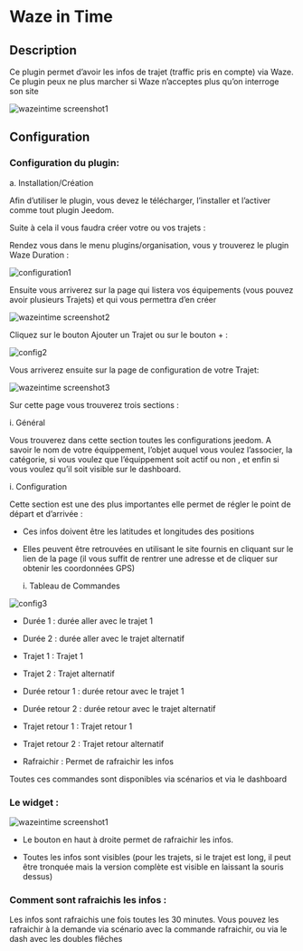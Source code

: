 Waze in Time 
============

Description 
-----------

Ce plugin permet d’avoir les infos de trajet (traffic pris en compte)
via Waze. Ce plugin peux ne plus marcher si Waze n’acceptes plus qu’on
interroge son site

![wazeintime screenshot1](./images/wazeintime_screenshot1.jpg)

Configuration 
-------------

### Configuration du plugin: 

a.  Installation/Création

Afin d’utiliser le plugin, vous devez le télécharger, l’installer et
l’activer comme tout plugin Jeedom.

Suite à cela il vous faudra créer votre ou vos trajets :

Rendez vous dans le menu plugins/organisation, vous y trouverez le
plugin Waze Duration :

![configuration1](./images/configuration1.jpg)

Ensuite vous arriverez sur la page qui listera vos équipements (vous
pouvez avoir plusieurs Trajets) et qui vous permettra d’en créer

![wazeintime screenshot2](./images/wazeintime_screenshot2.jpg)

Cliquez sur le bouton Ajouter un Trajet ou sur le bouton + :

![config2](./images/config2.jpg)

Vous arriverez ensuite sur la page de configuration de votre Trajet:

![wazeintime screenshot3](./images/wazeintime_screenshot3.jpg)

Sur cette page vous trouverez trois sections :

i.  Général

Vous trouverez dans cette section toutes les configurations jeedom. A
savoir le nom de votre équippement, l’objet auquel vous voulez
l’associer, la catégorie, si vous voulez que l’équippement soit actif ou
non , et enfin si vous voulez qu’il soit visible sur le dashboard.

i.  Configuration

Cette section est une des plus importantes elle permet de régler le
point de départ et d’arrivée :

-   Ces infos doivent être les latitudes et longitudes des positions

-   Elles peuvent être retrouvées en utilisant le site fournis en
    cliquant sur le lien de la page (il vous suffit de rentrer une
    adresse et de cliquer sur obtenir les coordonnées GPS)

    i.  Tableau de Commandes

![config3](./images/config3.jpg)

-   Durée 1 : durée aller avec le trajet 1

-   Durée 2 : durée aller avec le trajet alternatif

-   Trajet 1 : Trajet 1

-   Trajet 2 : Trajet alternatif

-   Durée retour 1 : durée retour avec le trajet 1

-   Durée retour 2 : durée retour avec le trajet alternatif

-   Trajet retour 1 : Trajet retour 1

-   Trajet retour 2 : Trajet retour alternatif

-   Rafraichir : Permet de rafraichir les infos

Toutes ces commandes sont disponibles via scénarios et via le dashboard

### Le widget : 

![wazeintime screenshot1](./images/wazeintime_screenshot1.jpg)

-   Le bouton en haut à droite permet de rafraichir les infos.

-   Toutes les infos sont visibles (pour les trajets, si le trajet est
    long, il peut être tronquée mais la version complète est visible en
    laissant la souris dessus)

### Comment sont rafraichis les infos : 

Les infos sont rafraichis une fois toutes les 30 minutes. Vous pouvez
les rafraichir à la demande via scénario avec la commande rafraichir, ou
via le dash avec les doubles flêches

